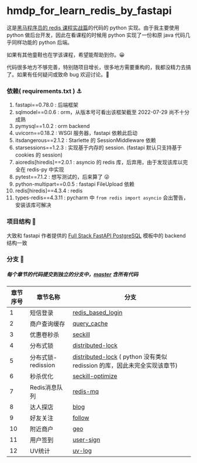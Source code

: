# hmdp_for_learn_redis_by_fastapi

这是[黑马程序员的 redis 课程实战篇](https://www.bilibili.com/video/BV1cr4y1671t?p=24)的代码的 python 实现。由于我主要使用
python 做后台开发，因此在看课程的时候用 python 实现了一份和原 java 代码几乎同样功能的 python 后端。

如果有其他童鞋也在学该课程，希望能帮助到你。😀

代码很多地方不够完善，特别随项目增长，很多地方需要重构的，我都没精力去搞了。如果有任何疑问或致命 bug 欢迎讨论。🥂

### 依赖( requirements.txt ) ⚓

1. fastapi==0.78.0 : 后端框架
2. sqlmodel==0.0.6 : orm，从版本号可看出该框架截至 2022-07-29 尚不十分成熟
3. pymysql==1.0.2 : orm backend
4. uvicorn==0.18.2 : WSGI 服务器，fastapi 依赖此启动
5. itsdangerous==2.1.2 : Starlette 的 SessionMiddleware 依赖
6. starsessions==1.2.3 : 实现基于内存的 session. (fastapi 默认只支持基于 cookies 的 session)
7. aioredis[hiredis]==2.0.1 : asyncio 的 redis 库，后弃用，由于发现该库以完全在 redis-py 中实现
8. pytest==7.1.2 : 想写测试的，后来算了 😜
9. python-multipart==0.0.5 : fastapi FileUpload 依赖
10. redis[hiredis]==4.3.4 : redis
11. types-redis==4.3.11 : pycharm 中 `from redis import asyncio` 会出警告，安装该库可解决

### 项目结构 🧱

大致和 fastapi 作者提供的 [Full Stack FastAPI PostgreSQL](https://github.com/tiangolo/full-stack-fastapi-postgresql)
模板中的 backend 结构一致

### 分支 🕎

##### 每个章节的代码提交到独立的分支中，[master](https://github.com/dilless/hmdp_for_learn_redis_by_fastapi/tree/master) 含所有代码

| 章节序号 | 章节名称            | 分支                                                                                                                                          |
|------|-----------------|---------------------------------------------------------------------------------------------------------------------------------------------|
| 1    | 短信登录            | [redis_based_login](https://github.com/dilless/hmdp_for_learn_redis_by_fastapi/tree/redis_based_login)                                      |
| 2    | 商户查询缓存          | [query_cache](https://github.com/dilless/hmdp_for_learn_redis_by_fastapi/tree/query_cache)                                                  |
| 3    | 优惠卷秒杀           | [seckill](https://github.com/dilless/hmdp_for_learn_redis_by_fastapi/tree/seckill)                                                          |
| 4    | 分布式锁            | [distributed-lock](https://github.com/dilless/hmdp_for_learn_redis_by_fastapi/tree/distributed-lock)                                        |
| 5    | 分布式锁-redission  | [distributed-lock](https://github.com/dilless/hmdp_for_learn_redis_by_fastapi/tree/distributed-lock) ( python 没有类似 redission 的库，因此未完全实现该章节) |
| 6    | 秒杀优化            | [seckill-optimize](https://github.com/dilless/hmdp_for_learn_redis_by_fastapi/tree/seckill-optimize)                                        |
| 7    | Redis消息队列       | [redis-mq](https://github.com/dilless/hmdp_for_learn_redis_by_fastapi/tree/redis-mq)                                                        |
| 8    | 达人探店            | [blog](https://github.com/dilless/hmdp_for_learn_redis_by_fastapi/tree/blog)                                                                |
| 9    | 好友关注            | [follow](https://github.com/dilless/hmdp_for_learn_redis_by_fastapi/tree/follow)                                                            |
| 10   | 附近商户            | [geo](https://github.com/dilless/hmdp_for_learn_redis_by_fastapi/tree/geo)                                                                  |
| 11   | 用户签到            | [user-sign](https://github.com/dilless/hmdp_for_learn_redis_by_fastapi/tree/user-sign)                                                      |
| 12   | UV统计            | [uv-log](https://github.com/dilless/hmdp_for_learn_redis_by_fastapi/tree/uv-log)                                                            |
